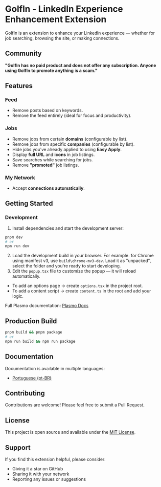 # GolfIn - LinkedIn Experience Enhancement Extension

GolfIn is an extension to enhance your LinkedIn experience — whether for job searching, browsing the site, or making connections.

## Community

**"GolfIn has no paid product and does not offer any subscription. Anyone using GolfIn to promote anything is a scam."**

## Features

### Feed

* Remove posts based on keywords.
* Remove the feed entirely (ideal for focus and productivity).

### Jobs

* Remove jobs from certain **domains** (configurable by list).
* Remove jobs from specific **companies** (configurable by list).
* Hide jobs you've already applied to using **Easy Apply**.
* Display **full URL** and **icons** in job listings.
* Save searches while searching for jobs.
* Remove **"promoted"** job listings.

### My Network

* Accept **connections automatically**.

## Getting Started

### Development

1. Install dependencies and start the development server:

```bash
pnpm dev
# or
npm run dev
```

2. Load the development build in your browser.
   For example: for Chrome using manifest v3, use `build\chrome-mv3-dev`. Load it as "unpacked", select the folder and you're ready to start developing.
3. Edit the `popup.tsx` file to customize the popup — it will reload automatically.

* To add an options page → create `options.tsx` in the project root.
* To add a content script → create `content.ts` in the root and add your logic.

Full Plasmo documentation: [Plasmo Docs](https://docs.plasmo.com/)

## Production Build

```bash
pnpm build && pnpm package
# or
npm run build && npm run package
```

## Documentation

Documentation is available in multiple languages:

* [Portuguese (pt-BR)](./docs/pt-BR/README.md)

## Contributing

Contributions are welcome! Please feel free to submit a Pull Request.

## License

This project is open source and available under the [MIT License](LICENSE).

## Support

If you find this extension helpful, please consider:

- Giving it a star on GitHub
- Sharing it with your network
- Reporting any issues or suggestions
